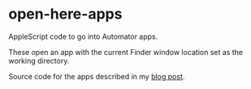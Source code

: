 # open-here-apps
 
AppleScript code to go into Automator apps.

These open an app with the current Finder window location set as the working directory.

Source code for the apps described in my [blog post](https://remlapmot.github.io/post/2024/finder-toolbar-apps/).
